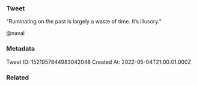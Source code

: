 ### Tweet
"Ruminating on the past is largely a waste of time. It’s illusory." 
 
@naval

### Metadata
Tweet ID: 1521957844983042048
Created At: 2022-05-04T21:00:01.000Z

### Related

